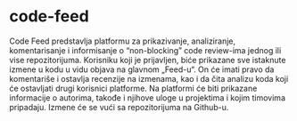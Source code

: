 # code-feed
Code Feed predstavlja platformu za prikazivanje, analiziranje, komentarisanje i informisanje o “non-blocking” code review-ima jednog ili vise repozitorijuma.  Korisniku koji je prijavljen, biće prikazane  sve istaknute izmene u kodu u vidu objava na glavnom „Feed-u“. On će imati pravo da komentariše i ostavlja recenzije na izmenama, kao i da čita analizu koda koji će ostavljati drugi korisnici platforme. Na platformi će biti prikazane informacije o autorima, takođe i njihove uloge u projektima i kojim timovima pripadaju. Izmene će se vući sa repozitorijuma na Github-u.
